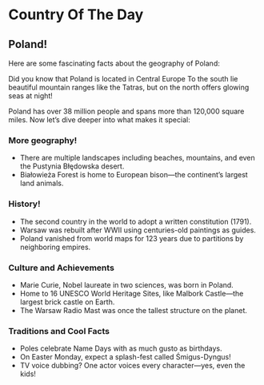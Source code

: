<!DOCTYPE html>
<html lang="en">
<head>
  <meta charset="UTF-8">
  <!-- This is the link connecting to the stylesheet -->
  <link rel="stylesheet" href="mysheet.css">  
</head>
<body>
  <h1>Country Of The Day</h1>
  <h2>Poland!</h2>

  <p>Here are some fascinating facts about the geography of Poland:</p>

  <p>Did you know that Poland is located in Central Europe To the south lie beautiful mountain ranges like the Tatras, but on the north offers glowing seas at night!</p>

  <p>Poland has over 38 million people and spans more than 120,000 square miles. Now let’s dive deeper into what makes it special:</p>

  <h3>More geography!</h3>
  <ul>
    <li>There are multiple landscapes including beaches, mountains, and even the Pustynia Błędowska desert.</li>
    <li>Białowieża Forest is home to European bison—the continent’s largest land animals.</li>
  </ul>

  <h3>History!</h3>
  <ul>
    <li>The second country in the world to adopt a written constitution (1791).</li>
    <li>Warsaw was rebuilt after WWII using centuries-old paintings as guides.</li>
    <li>Poland vanished from world maps for 123 years due to partitions by neighboring empires.</li>
  </ul>

  <h3> Culture and Achievements</h3>
  <ul>
    <li>Marie Curie, Nobel laureate in two sciences, was born in Poland.</li>
    <li>Home to 16 UNESCO World Heritage Sites, like Malbork Castle—the largest brick castle on Earth.</li>
    <li>The Warsaw Radio Mast was once the tallest structure on the planet.</li>
  </ul>

  <h3>Traditions and Cool Facts</h3>
  <ul>
    <li>Poles celebrate Name Days with as much gusto as birthdays.</li>
    <li>On Easter Monday, expect a splash-fest called Śmigus-Dyngus!</li>
    <li>TV voice dubbing? One actor voices every character—yes, even the kids!</li>
  </ul>
</body>
</html>
